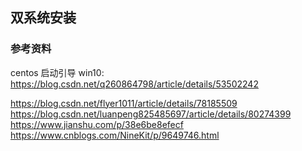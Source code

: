 ## 双系统安装
### 参考资料
centos 启动引导 win10: https://blog.csdn.net/q260864798/article/details/53502242

https://blog.csdn.net/flyer1011/article/details/78185509
https://blog.csdn.net/luanpeng825485697/article/details/80274399
https://www.jianshu.com/p/38e6be8efecf
https://www.cnblogs.com/NineKit/p/9649746.html